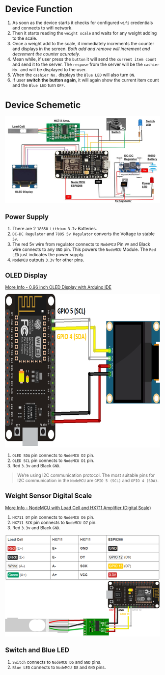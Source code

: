 # Device Function

1. As soon as the device starts it checks for configured `wifi` credentials and connects to wifi network.
2. Then it starts reading the `weight scale` and waits for any weight adding to the scale. 
3. Once a weight add to the scale, it immediately increments the counter and displays in the screen. *Both add and remove will increment and decrement the counter acurately*.
4. Mean while, if user press the `button` it will send the `current item count` and send it to the server. The `respose` from the server will be the `cashier No.` and will be displayed to the user. 
5. When the `cashier No.` displays the `Blue LED` will also turn `ON`.
6. If user **switch the button again**, it will again show the current item count and the `Blue LED` turn `OFF`.

# Device Schemetic

![schemetic](device/schemetic.jpg)

## Power Supply
 1. There are 2  `18650 Lithium 3.7v` Batteries.
 2. `DC-DC Regulator` and `7805 5v Regulator` converts the Voltage to stable `5v`.
 3. The red 5v wire from regulator connects to `NodeMCU` Pin `VV` and Black wire connects to any `GND` pin. This powers the `NodeMCU` Module. The `Red LED` just indicates the power supply. 
 4. `NodeMCU` outputs `3.3v` for other pins.
 
 ## OLED Display
  [More Info - 0.96 inch OLED Display with Arduino IDE](https://randomnerdtutorials.com/esp8266-0-96-inch-oled-display-with-arduino-ide/)

<img src="device/img/ESP8266_oled_display_wiring.webp" alt="schematic" width="700" height="500"/>

 1. `OLED SDA` pin connects to `NodeMCU D2` pin.
 2. `OLED SCL` pin connects to `NodeMCU D1` pin.
 3. Red `3.3v` and Black `GND`.

 > We’re using I2C communication protocol. The most suitable pins for I2C communication in the `NodeMCU` are `GPIO 5 (SCL)` and `GPIO 4 (SDA)`.

 ## Weight Sensor Digital Scale

 [More Info - NodeMCU with Load Cell and HX711 Amplifier (Digital Scale)](https://randomnerdtutorials.com/esp8266-load-cell-hx711/)

 1. `HX711 DT` pin connects to `NodeMCU D6` pin.
 2. `HX711 SCK` pin connects to `NodeMCU D7` pin.
 3. Red `3.3v` and Black `GND`.

![schemetic](device/img/wire%20the%20load%20cell.PNG)
![schemetic](device/img/ESP8266-load-cell-diagram_bb.webp)


## Switch and Blue LED
 1. `Switch` connects to `NodeMCU D5` and `GND` pins.
 2. `Blue LED` connects to `NodeMCU D8` and `GND` pins.